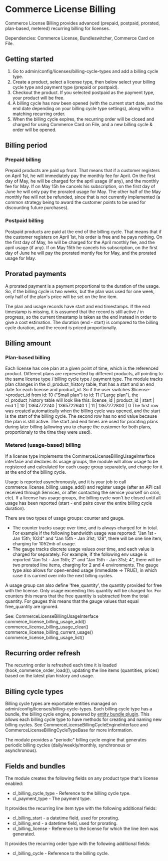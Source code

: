 Commerce License Billing
========================

Commerce License Billing provides advanced (prepaid, postpaid, prorated, plan-based, metered)
recurring billing for licenses.

Dependencies: Commerce License, Bundleswitcher, Commerce Card on File.

Getting started
---------------
1. Go to admin/config/licenses/billing-cycle-types and add a billing cycle type.
2. Create a product, select a license type, then below select your billing cycle type
and payment type (prepaid or postpaid).
3. Checkout the product. If you selected postpaid as the payment type, your product
will be free.
4. A billing cycle has now been opened (with the current start date, and the end date
depending on your billing cycle type settings), along with a matching recurring order.
5. When the billing cycle expires, the recurring order will be closed and charged for
using Commerce Card on File, and a new billing cycle & order will be opened.

Billing period
--------------

### Prepaid billing
Prepaid products are paid up front.
That means that if a customer registers on April 1st, he will immediately pay the
monthly fee for April. On the first day of May, he will be charged for the
april usage (if any), and the monthly fee for May. If on May 15h he cancels
his subscription, on the first day of June he will only pay the prorated
usage for May.
The other half of the May monthly fee will not be refunded, since that is
not currently implemented (a common strategy being to award the customer
points to be used for discounting future purchases).

### Postpaid billing
Postpaid products are paid at the end of the billing cycle.
That means that if the customer registers on April 1st, his order is free and he pays
nothing. On the first day of May, he will be charged for the April monthly fee,
and the april usage (if any). If on May 15th he cancels his subscription, on the
first day of June he will pay the prorated montly fee for May, and the prorated usage
for May.

Prorated payments
-----------------
A prorated payment is a payment proportional to the duration of the usage.
So, if the billing cycle is two weeks, but the plan was used for one week,
only half of the plan's price will be set on the line item.

The plan and usage records have start and end timestamps.
If the end timestamp is missing, it is assumed that the record is still active / in progress,
so the current timestamp is taken as the end instead in order to give a cost estimation.
The duration (end - start) is compared to the billing cycle duration, and the record is priced proportionally.

Billing amount
--------------

### Plan-based billing
Each license has one plan at a given point of time, which is the referenced product.
Different plans are represented by different products, all pointing to the
same license type / billing cycle type / payment type.
The module tracks plan changes in the cl_product_history table, that has a
start and an end date for each license and product_id.
So if the user switches $license->product_id from id: 10 ("Small plan") to
id: 11 ("Large plan"), the cl_product_history table will look like this:
license_id | product_id | start      | end
1          | 10         | 1364772240 | 1365722640
1          | 11         | 1367272800 | 0
The first row was created automatically when the billing cycle was opened,
and the start is the start of the billing cycle.
The second row has no end value because the plan is still active.
The start and end times are used for prorating plans during later billing
(allowing you to charge the customer for both plans, proportionaly to the
time they were used).

### Metered (usage-based) billing
If a license type implements the CommerceLicenseBillingUsageInterface interface
and declares its usage groups, the module will allow usage to be
registered and calculated for each usage group separately, and charge for it
at the end of the billing cycle.

Usage is reported asynchronously, and it is your job to call
commerce_license_billing_usage_add() and register usage (after an API call
received through Services, or after contacting the service yourself on cron, etc).
If a license has usage groups, the billing cycle won't be closed until
all usage has been reported (start - end pairs cover the entire billing cycle
duration).

There are two types of usage groups: counter and gauge.
- The counter tracks usage over time, and is always charged for in total.
For example if the following bandwidth usage was reported:
"Jan 1st - Jan 15th; 1024" and "Jan 15th - Jan 31st; 128", there
will be one line item, charging for 1052mb of usage.
- The gauge tracks discrete usage values over time, and each
value is charged for separately. For example, if the following env
usage is reported "Jan 1st - Jan 15th; 2" and "Jan 15th - Jan 31st; 4",
there will be two prorated line items, charging for 2 and 4 environments.
The gauge type also allows for open-ended usage (immediate => TRUE), in which
case it is carried over into the next billing cycles.

A usage group can also define 'free_quantity', the quantity provided for free
with the license. Only usage exceeding this quantity will be charged for.
For counters this means that the free quantity is subtracted from the total quantity.
For gauges this means that the gauge values that equal free_quantity are ignored.

See:
CommerceLicenseBillingUsageInterface
commerce_license_billing_usage_add()
commerce_license_billing_usage_clear()
commerce_license_billing_current_usage()
commerce_license_billing_usage_list()

Recurring order refresh
-----------------------
The recurring order is refreshed each time it is loaded (hook_commerce_order_load()),
updating the line items (quantities, prices) based on the latest plan history and usage.

Billing cycle types
-------------------
Billing cycle types are exportable entities managed on admin/config/licenses/billing-cycle-types.
Each billing cycle type has a bundle, the billing cycle engine, powered by
<a href="https://drupal.org/project/entity_bundle_plugin">entity bundle plugin</a>.
This allows each billing cycle type to have methods for creating and naming new billing cycles.
See CommerceLicenseBillingCycleEngineInterface and CommerceLicenseBillingCycleTypeBase
for more information.

The module provides a "periodic" billing cycle engine that generates periodic
billing cycles (daily/weekly/monthly, synchronous or asynchronous).

Fields and bundles
------------------
The module creates the following fields on any product type that's license enabled:
- cl_billing_cycle_type - Reference to the billing cycle type.
- cl_payment_type - The payment type.

It provides the recurring line item type with the following additional fields:
- cl_billing_start - a datetime field, used for prorating.
- cl_billing_end - a datetime field, used for prorating.
- cl_billing_license - Reference to the license for which the line item was generated.

It provides the recurring order type with the following additional fields:
- cl_billing_cycle - Reference to the billing cycle.

